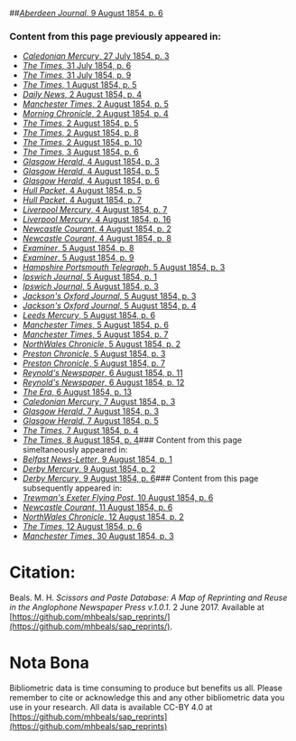 ##[*Aberdeen Journal*, 9 August 1854, p. 6](https://mhbeals.github.io/sap_html/Aberdeen-Journal/Aberdeen-Journal-9-August-1854-p-6)

### Content from this page previously appeared in:
+ [*Caledonian Mercury*, 27 July 1854, p. 3](https://mhbeals.github.io/sap_html/Caledonian-Mercury/Caledonian-Mercury-27-July-1854-p-3)
+ [*The Times*, 31 July 1854, p. 6](https://mhbeals.github.io/sap_html/The-Times/The-Times-31-July-1854-p-6)
+ [*The Times*, 31 July 1854, p. 9](https://mhbeals.github.io/sap_html/The-Times/The-Times-31-July-1854-p-9)
+ [*The Times*, 1 August 1854, p. 5](https://mhbeals.github.io/sap_html/The-Times/The-Times-1-August-1854-p-5)
+ [*Daily News*, 2 August 1854, p. 4](https://mhbeals.github.io/sap_html/Daily-News/Daily-News-2-August-1854-p-4)
+ [*Manchester Times*, 2 August 1854, p. 5](https://mhbeals.github.io/sap_html/Manchester-Times/Manchester-Times-2-August-1854-p-5)
+ [*Morning Chronicle*, 2 August 1854, p. 4](https://mhbeals.github.io/sap_html/Morning-Chronicle/Morning-Chronicle-2-August-1854-p-4)
+ [*The Times*, 2 August 1854, p. 5](https://mhbeals.github.io/sap_html/The-Times/The-Times-2-August-1854-p-5)
+ [*The Times*, 2 August 1854, p. 8](https://mhbeals.github.io/sap_html/The-Times/The-Times-2-August-1854-p-8)
+ [*The Times*, 2 August 1854, p. 10](https://mhbeals.github.io/sap_html/The-Times/The-Times-2-August-1854-p-10)
+ [*The Times*, 3 August 1854, p. 6](https://mhbeals.github.io/sap_html/The-Times/The-Times-3-August-1854-p-6)
+ [*Glasgow Herald*, 4 August 1854, p. 3](https://mhbeals.github.io/sap_html/Glasgow-Herald/Glasgow-Herald-4-August-1854-p-3)
+ [*Glasgow Herald*, 4 August 1854, p. 5](https://mhbeals.github.io/sap_html/Glasgow-Herald/Glasgow-Herald-4-August-1854-p-5)
+ [*Glasgow Herald*, 4 August 1854, p. 6](https://mhbeals.github.io/sap_html/Glasgow-Herald/Glasgow-Herald-4-August-1854-p-6)
+ [*Hull Packet*, 4 August 1854, p. 5](https://mhbeals.github.io/sap_html/Hull-Packet/Hull-Packet-4-August-1854-p-5)
+ [*Hull Packet*, 4 August 1854, p. 7](https://mhbeals.github.io/sap_html/Hull-Packet/Hull-Packet-4-August-1854-p-7)
+ [*Liverpool Mercury*, 4 August 1854, p. 7](https://mhbeals.github.io/sap_html/Liverpool-Mercury/Liverpool-Mercury-4-August-1854-p-7)
+ [*Liverpool Mercury*, 4 August 1854, p. 16](https://mhbeals.github.io/sap_html/Liverpool-Mercury/Liverpool-Mercury-4-August-1854-p-16)
+ [*Newcastle Courant*, 4 August 1854, p. 2](https://mhbeals.github.io/sap_html/Newcastle-Courant/Newcastle-Courant-4-August-1854-p-2)
+ [*Newcastle Courant*, 4 August 1854, p. 8](https://mhbeals.github.io/sap_html/Newcastle-Courant/Newcastle-Courant-4-August-1854-p-8)
+ [*Examiner*, 5 August 1854, p. 8](https://mhbeals.github.io/sap_html/Examiner/Examiner-5-August-1854-p-8)
+ [*Examiner*, 5 August 1854, p. 9](https://mhbeals.github.io/sap_html/Examiner/Examiner-5-August-1854-p-9)
+ [*Hampshire Portsmouth Telegraph*, 5 August 1854, p. 3](https://mhbeals.github.io/sap_html/Hampshire-Portsmouth-Telegraph/Hampshire-Portsmouth-Telegraph-5-August-1854-p-3)
+ [*Ipswich Journal*, 5 August 1854, p. 1](https://mhbeals.github.io/sap_html/Ipswich-Journal/Ipswich-Journal-5-August-1854-p-1)
+ [*Ipswich Journal*, 5 August 1854, p. 3](https://mhbeals.github.io/sap_html/Ipswich-Journal/Ipswich-Journal-5-August-1854-p-3)
+ [*Jackson's Oxford Journal*, 5 August 1854, p. 3](https://mhbeals.github.io/sap_html/Jackson's-Oxford-Journal/Jackson's-Oxford-Journal-5-August-1854-p-3)
+ [*Jackson's Oxford Journal*, 5 August 1854, p. 4](https://mhbeals.github.io/sap_html/Jackson's-Oxford-Journal/Jackson's-Oxford-Journal-5-August-1854-p-4)
+ [*Leeds Mercury*, 5 August 1854, p. 6](https://mhbeals.github.io/sap_html/Leeds-Mercury/Leeds-Mercury-5-August-1854-p-6)
+ [*Manchester Times*, 5 August 1854, p. 6](https://mhbeals.github.io/sap_html/Manchester-Times/Manchester-Times-5-August-1854-p-6)
+ [*Manchester Times*, 5 August 1854, p. 7](https://mhbeals.github.io/sap_html/Manchester-Times/Manchester-Times-5-August-1854-p-7)
+ [*NorthWales Chronicle*, 5 August 1854, p. 2](https://mhbeals.github.io/sap_html/NorthWales-Chronicle/NorthWales-Chronicle-5-August-1854-p-2)
+ [*Preston Chronicle*, 5 August 1854, p. 3](https://mhbeals.github.io/sap_html/Preston-Chronicle/Preston-Chronicle-5-August-1854-p-3)
+ [*Preston Chronicle*, 5 August 1854, p. 7](https://mhbeals.github.io/sap_html/Preston-Chronicle/Preston-Chronicle-5-August-1854-p-7)
+ [*Reynold's Newspaper*, 6 August 1854, p. 11](https://mhbeals.github.io/sap_html/Reynold's-Newspaper/Reynold's-Newspaper-6-August-1854-p-11)
+ [*Reynold's Newspaper*, 6 August 1854, p. 12](https://mhbeals.github.io/sap_html/Reynold's-Newspaper/Reynold's-Newspaper-6-August-1854-p-12)
+ [*The Era*, 6 August 1854, p. 13](https://mhbeals.github.io/sap_html/The-Era/The-Era-6-August-1854-p-13)
+ [*Caledonian Mercury*, 7 August 1854, p. 3](https://mhbeals.github.io/sap_html/Caledonian-Mercury/Caledonian-Mercury-7-August-1854-p-3)
+ [*Glasgow Herald*, 7 August 1854, p. 3](https://mhbeals.github.io/sap_html/Glasgow-Herald/Glasgow-Herald-7-August-1854-p-3)
+ [*Glasgow Herald*, 7 August 1854, p. 5](https://mhbeals.github.io/sap_html/Glasgow-Herald/Glasgow-Herald-7-August-1854-p-5)
+ [*The Times*, 7 August 1854, p. 4](https://mhbeals.github.io/sap_html/The-Times/The-Times-7-August-1854-p-4)
+ [*The Times*, 8 August 1854, p. 4](https://mhbeals.github.io/sap_html/The-Times/The-Times-8-August-1854-p-4)### Content from this page simeltaneously appeared in:
+ [*Belfast News-Letter*, 9 August 1854, p. 1](https://mhbeals.github.io/sap_html/Belfast-News-Letter/Belfast-News-Letter-9-August-1854-p-1)
+ [*Derby Mercury*, 9 August 1854, p. 2](https://mhbeals.github.io/sap_html/Derby-Mercury/Derby-Mercury-9-August-1854-p-2)
+ [*Derby Mercury*, 9 August 1854, p. 6](https://mhbeals.github.io/sap_html/Derby-Mercury/Derby-Mercury-9-August-1854-p-6)### Content from this page subsequently appeared in:
+ [*Trewman's Exeter Flying Post*, 10 August 1854, p. 6](https://mhbeals.github.io/sap_html/Trewman's-Exeter-Flying-Post/Trewman's-Exeter-Flying-Post-10-August-1854-p-6)
+ [*Newcastle Courant*, 11 August 1854, p. 6](https://mhbeals.github.io/sap_html/Newcastle-Courant/Newcastle-Courant-11-August-1854-p-6)
+ [*NorthWales Chronicle*, 12 August 1854, p. 2](https://mhbeals.github.io/sap_html/NorthWales-Chronicle/NorthWales-Chronicle-12-August-1854-p-2)
+ [*The Times*, 12 August 1854, p. 6](https://mhbeals.github.io/sap_html/The-Times/The-Times-12-August-1854-p-6)
+ [*Manchester Times*, 30 August 1854, p. 3](https://mhbeals.github.io/sap_html/Manchester-Times/Manchester-Times-30-August-1854-p-3)
                    
# Citation: 

Beals. M. H. *Scissors and Paste Database: A Map of Reprinting and Reuse in the Anglophone Newspaper Press v.1.0.1.* 2 June 2017. Available at [https://github.com/mhbeals/sap_reprints/](https://github.com/mhbeals/sap_reprints/). 
                    
# Nota Bona

Bibliometric data is time consuming to produce but benefits us all. Please remember to cite or acknowledge this and any other bibliometric data you use in your research. All data is available CC-BY 4.0 at [https://github.com/mhbeals/sap_reprints](https://github.com/mhbeals/sap_reprints)